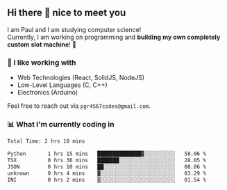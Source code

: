 ## Hi there 👋 nice to meet you

I am Paul and I am studying computer science!  
Currently, I am working on programming and **building my own completely custom slot machine**! 🎰

### 🔭 I like working with
- Web Technologies (React, SolidJS, NodeJS)
- Low-Level Languages (C, C++)
- Electronics (Arduino)

Feel free to reach out via `pgr4567codes@gmail.com`.

### 📊 What I'm currently coding in
<!--START_SECTION:waka-->

```txt
Total Time: 2 hrs 10 mins

Python       1 hrs 15 mins   ██████████████▓░░░░░░░░░░   58.06 %
TSX          0 hrs 36 mins   ███████░░░░░░░░░░░░░░░░░░   28.05 %
JSON         0 hrs 10 mins   ██░░░░░░░░░░░░░░░░░░░░░░░   08.06 %
unknown      0 hrs 4 mins    ▓░░░░░░░░░░░░░░░░░░░░░░░░   03.29 %
INI          0 hrs 2 mins    ▒░░░░░░░░░░░░░░░░░░░░░░░░   01.54 %
```

<!--END_SECTION:waka-->
